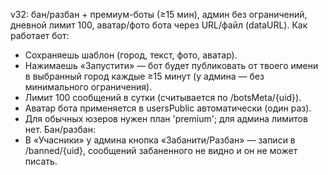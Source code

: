 v32: бан/разбан + премиум-боты (≥15 мин), админ без ограничений, дневной лимит 100, аватар/фото бота через URL/файл (dataURL). 
Как работает бот:
- Сохраняешь шаблон (город, текст, фото, аватар).
- Нажимаешь «Запустити» — бот будет публиковать от твоего имени в выбранный город каждые ≥15 минут (у админа — без минимального ограничения).
- Лимит 100 сообщений в сутки (считывается по /botsMeta/{uid}).
- Аватар бота применяется в usersPublic автоматически (один раз).
- Для обычных юзеров нужен план 'premium'; для админа лимитов нет.
Бан/разбан:
- В «Учасники» у админа кнопка «Забанити/Разбан» — записи в /banned/{uid}, сообщений забаненного не видно и он не может писать.
